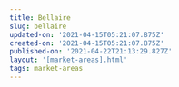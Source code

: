 ```yaml
---
title: Bellaire
slug: bellaire
updated-on: '2021-04-15T05:21:07.875Z'
created-on: '2021-04-15T05:21:07.875Z'
published-on: '2021-04-22T21:13:29.827Z'
layout: '[market-areas].html'
tags: market-areas
---
```



